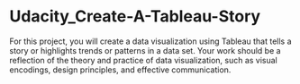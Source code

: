 # Udacity_Create-A-Tableau-Story
For this project, you will create a data visualization using Tableau that tells a story or highlights trends or patterns in a data set. Your work should be a reflection of the theory and practice of data visualization, such as visual encodings, design principles, and effective communication.
